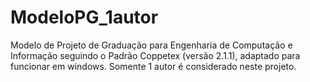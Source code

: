ModeloPG_1autor
===============

Modelo de Projeto de Graduação para Engenharia de Computação e Informação seguindo o Padrão Coppetex (versão 2.1.1), adaptado para funcionar em windows. Somente 1 autor é considerado neste projeto.
